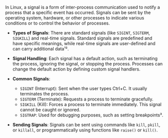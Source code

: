 In Linux, a signal is a form of inter-process communication used to notify a process that a specific event has occurred. Signals can be sent by the operating system, hardware, or other processes to indicate various conditions or to control the behavior of processes.

- **Types of Signals**: There are standard signals (like `SIGINT`, `SIGTERM`, `SIGKILL`) and real-time signals. Standard signals are predefined and have specific meanings, while real-time signals are user-defined and can carry additional data¹².
- **Signal Handling**: Each signal has a default action, such as terminating the process, ignoring the signal, or stopping the process. Processes can change the default action by defining custom signal handlers.
- **Common Signals**:
  - `SIGINT` (Interrupt): Sent when the user types Ctrl+C. It usually terminates the process.
  - `SIGTERM` (Terminate): Requests a process to terminate gracefully.
  - `SIGKILL` (Kill): Forces a process to terminate immediately. This signal cannot be caught or ignored.
  - `SIGTRAP`: Used for debugging purposes, such as setting breakpoints³.

- **Sending Signals**: Signals can be sent using commands like `kill`, `pkill`, or `killall`, or programmatically using functions like `raise()` or `kill()`.

